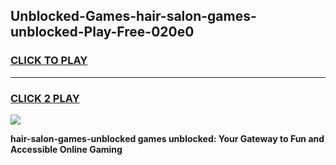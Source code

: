 
## Unblocked-Games-hair-salon-games-unblocked-Play-Free-020e0
<h3>
<a href="https://premium76.site?title=hair-salon-games-unblocked&ref=17A">CLICK TO PLAY</a></h3>
<hr>

<h3>
<a href="https://premium76.site?title=hair-salon-games-unblocked&ref=17A">CLICK 2 PLAY</a>
  
</h3>

<a href="https://premium76.site?title=hair-salon-games-unblocked&ref=17A"><img src="https://clearcache.store/games.png"></a>


**hair-salon-games-unblocked games unblocked: Your Gateway to Fun and Accessible Online Gaming**
